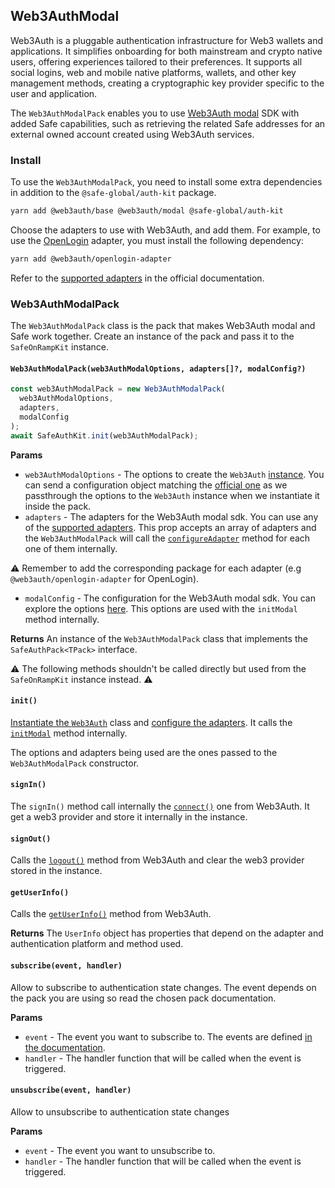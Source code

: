 ## Web3AuthModal

Web3Auth is a pluggable authentication infrastructure for Web3 wallets and applications. It simplifies onboarding for both mainstream and crypto native users, offering experiences tailored to their preferences. It supports all social logins, web and mobile native platforms, wallets, and other key management methods, creating a cryptographic key provider specific to the user and application.

The `Web3AuthModalPack` enables you to use [Web3Auth modal](https://web3auth.io/docs/sdk/web/modal/) SDK with added Safe capabilities, such as retrieving the related Safe addresses for an external owned account created using Web3Auth services.

### Install

To use the `Web3AuthModalPack`, you need to install some extra dependencies in addition to the `@safe-global/auth-kit` package.

```bash
yarn add @web3auth/base @web3auth/modal @safe-global/auth-kit
```

Choose the adapters to use with Web3Auth, and add them. For example, to use the [OpenLogin](https://docs.openlogin.com/) adapter, you must install the following dependency:

```bash
yarn add @web3auth/openlogin-adapter
```

Refer to the [supported adapters](https://web3auth.io/docs/sdk/web/adapters/) in the official documentation.

### Web3AuthModalPack

The `Web3AuthModalPack` class is the pack that makes Web3Auth modal and Safe work together. Create an instance of the pack and pass it to the `SafeOnRampKit` instance.

#### `Web3AuthModalPack(web3AuthModalOptions, adapters[]?, modalConfig?)`

```typescript
const web3AuthModalPack = new Web3AuthModalPack(
  web3AuthModalOptions,
  adapters,
  modalConfig
);
await SafeAuthKit.init(web3AuthModalPack);
```

**Params**

- `web3AuthModalOptions` - The options to create the `Web3Auth` [instance](https://web3auth.io/docs/sdk/web/modal/initialize#instantiating-web3auth). You can send a configuration object matching the [official one](https://web3auth.io/docs/sdk/web/modal/initialize#web3authoptions) as we passthrough the options to the `Web3Auth` instance when we instantiate it inside the pack.
- `adapters` - The adapters for the Web3Auth modal sdk. You can use any of the [supported adapters](https://web3auth.io/docs/sdk/web/adapters/). This prop accepts an array of adapters and the `Web3AuthModalPack` will call the [`configureAdapter`](https://web3auth.io/docs/sdk/web/no-modal/initialize#configureadapteradapter) method for each one of them internally.

⚠️ Remember to add the corresponding package for each adapter (e.g `@web3auth/openlogin-adapter` for OpenLogin).

- `modalConfig` - The configuration for the Web3Auth modal sdk. You can explore the options [here](https://web3auth.io/docs/sdk/web/modal/whitelabel#initmodal). This options are used with the `initModal` method internally.

**Returns**
An instance of the `Web3AuthModalPack` class that implements the `SafeAuthPack<TPack>` interface.

⚠️ The following methods shouldn't be called directly but used from the `SafeOnRampKit` instance instead. ⚠️

#### `init()`

[Instantiate the `Web3Auth`](https://web3auth.io/docs/quick-start?product=Plug+and+Play&sdk=Plug+and+Play+Web+Modal+SDK&platform=React#3-initialize-web3auth-for-your-preferred-blockchain) class and [configure the adapters](https://web3auth.io/docs/sdk/web/no-modal/initialize#configureadapteradapter). It calls the [`initModal`](https://web3auth.io/docs/sdk/web/modal/whitelabel#initmodal) method internally.

The options and adapters being used are the ones passed to the `Web3AuthModalPack` constructor.

#### `signIn()`

The `signIn()` method call internally the [`connect()`](https://web3auth.io/docs/sdk/web/modal/usage#connect) one from Web3Auth. It get a web3 provider and store it internally in the instance.

#### `signOut()`

Calls the [`logout()`](https://web3auth.io/docs/sdk/web/modal/usage#web3authlogout) method from Web3Auth and clear the web3 provider stored in the instance.

#### `getUserInfo()`

Calls the [`getUserInfo()`](https://web3auth.io/docs/sdk/web/modal/usage#getuserinfo) method from Web3Auth.

**Returns**
The `UserInfo` object has properties that depend on the adapter and authentication platform and method used.

#### `subscribe(event, handler)`

Allow to subscribe to authentication state changes. The event depends on the pack you are using so read the chosen pack documentation.

**Params**

- `event` - The event you want to subscribe to. The events are defined [in the documentation](https://web3auth.io/docs/sdk/web/no-modal/initialize#subscribing-the-lifecycle-events).
- `handler` - The handler function that will be called when the event is triggered.

#### `unsubscribe(event, handler)`

Allow to unsubscribe to authentication state changes

**Params**

- `event` - The event you want to unsubscribe to.
- `handler` - The handler function that will be called when the event is triggered.
